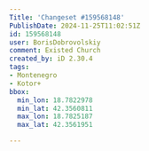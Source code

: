 ```yaml
---
Title: 'Changeset #159568148'
PublishDate: 2024-11-25T11:02:51Z
id: 159568148
user: BorisDobrovolskiy
comment: Existed Church
created_by: iD 2.30.4
tags:
- Montenegro
- Kotor+
bbox:
  min_lon: 18.7822978
  min_lat: 42.3560811
  max_lon: 18.7825187
  max_lat: 42.3561951

---
```

